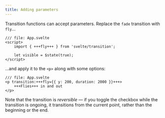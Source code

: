 ```yaml
---
title: Adding parameters
---
```


Transition functions can accept parameters. Replace the `fade` transition with `fly`...

```svelte
/// file: App.svelte
<script>
	import { +++fly+++ } from 'svelte/transition';

	let visible = $state(true);
</script>
```

...and apply it to the `<p>` along with some options:

```svelte
/// file: App.svelte
<p transition:+++fly={{ y: 200, duration: 2000 }}+++>
	+++Flies+++ in and out
</p>
```

Note that the transition is _reversible_ — if you toggle the checkbox while the transition is ongoing, it transitions from the current point, rather than the beginning or the end.
